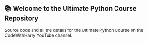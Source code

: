 ## 📚 Welcome to the Ultimate Python Course Repository

Source code and all the details for the Ultimate Python Course on the CodeWithHarry YouTube channel.

